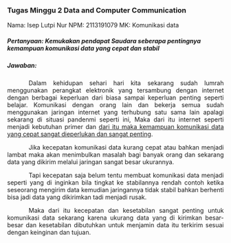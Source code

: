 ### Tugas Minggu 2 Data and Computer Communication

Nama: Isep Lutpi Nur
NPM: 2113191079
MK: Komunikasi data

##### Pertanyaan: Kemukakan pendapat Saudara seberapa pentingnya kemampuan komunikasi data yang cepat dan stabil

##### Jawaban:

<p align="justify" style="text-indent: 50px;"> 
Dalam kehidupan sehari hari kita sekarang sudah lumrah menggunakan perangkat elektronik yang tersambung dengan internet dengan berbagai keperluan dari biasa sampai keperluan penting seperti belajar. Komunikasi dengan orang lain dan bekerja semua sudah menggunakan jaringan internet yang terhubung satu sama lain apalagi sekarang di situasi pandenmi seperti ini, Maka dari itu internet seperti menjadi kebutuhan primer dan <u>dari itu maka kemampuan komunikasi data yang cepat sangat dieperlukan dan sangat penting</u>.
</p>
<p align="justify" style="text-indent: 50px;"> 
​Jika kecepatan komunikasi data kurang cepat atau bahkan menjadi lambat maka akan menimbulkan masalah bagi banyak orang dan sekarang data yang dikirim melalui jaringan sangat besar ukurannya.
</p>
<p align="justify" style="text-indent: 50px;"> 
​Tapi kecepatan saja belum tentu membuat komunikasi data menjadi seperti yang di inginkan bila tingkat ke stabilannya rendah contoh ketika seseorang mengirim data kemudian jaringannya tidak stabil bahkan berhenti bisa jadi data yang dikirimkan tadi menjadi rusak.
</p>
<p align="justify" style="text-indent: 50px;"> 
​Maka dari itu kecepatan dan kesetabilan sangat penting untuk komunikasi data sekarang karena ukurang data yang di kirimkan besar-besar dan kesetabilan dibutuhkan untuk menjamin data itu terkirim sesuai dengan keinginan dan tujuan.
</p>

